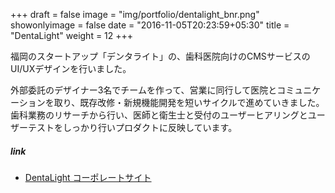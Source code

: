 +++
draft = false
image = "img/portfolio/dentalight_bnr.png"
showonlyimage = false
date = "2016-11-05T20:23:59+05:30"
title = "DentaLight"
weight = 12
+++

福岡のスタートアップ「デンタライト」の、歯科医院向けのCMSサービスのUI/UXデザインを行いました。
<!--more-->

外部委託のデザイナー3名でチームを作って、営業に同行して医院とコミュニケーションを取り、既存改修・新規機能開発を短いサイクルで進めていきました。
歯科業務のリサーチから行い、医師と衛生士と受付のユーザーヒアリングとユーザーテストをしっかり行いプロダクトに反映しています。

##### link
* [DentaLight コーポレートサイト](http://dentalight.co.jp/)